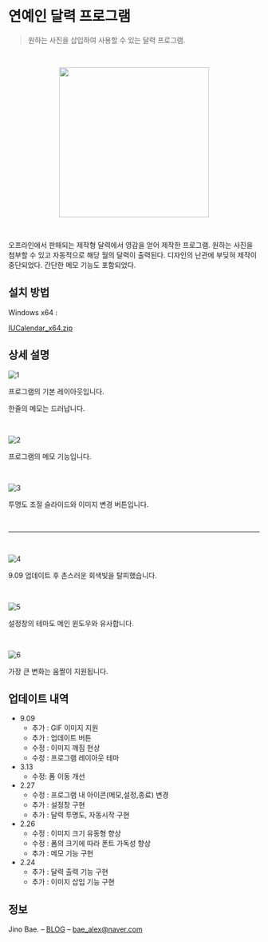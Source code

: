 # 연예인 달력 프로그램
> 원하는 사진을 삽입하여 사용할 수 있는 달력 프로그램.

<br/>

<p stlye="text-align:center;"><img src="https://user-images.githubusercontent.com/35596687/42124776-e587c496-7ca3-11e8-9a06-2c000447da4f.png" width="300px" height="auto" style="display:block; margin:0 auto;"/></p>

<br/>

오프라인에서 판매되는 제작형 달력에서 영감을 얻어 제작한 프로그램. 원하는 사진을 첨부할 수 있고 자동적으로 해당 월의 달력이 출력된다. 디자인의 난관에 부딪혀 제작이 중단되었다. 간단한 메모 기능도 포함되었다.

## 설치 방법

Windows x64 :

[IUCalendar_x64.zip](https://www.dropbox.com/sh/acxa647t1bazap6/AAAv0A-GPzLyeaotKFCuM7tHa?dl=1)

## 상세 설명

![1](https://user-images.githubusercontent.com/35596687/48127322-c87f7b80-e2c6-11e8-9306-407f248eb00f.png)

프로그램의 기본 레이아웃입니다.

한줄의 메모는 드러납니다.

<br/>

![2](https://user-images.githubusercontent.com/35596687/48127323-c87f7b80-e2c6-11e8-95d2-ed7d26bcea40.png)

프로그램의 메모 기능입니다.

<br/>

![3](https://user-images.githubusercontent.com/35596687/48127326-c87f7b80-e2c6-11e8-8af2-8af047ce4764.png)

투명도 조절 슬라이드와 이미지 변경 버튼입니다.

<br/>

<hr/>

<br/>

![4](https://user-images.githubusercontent.com/35596687/48127327-c9181200-e2c6-11e8-9b4a-924b5993eb28.png)

9.09 업데이트 후 촌스러운 회색빛을 탈피했습니다.

<br/>

![5](https://user-images.githubusercontent.com/35596687/48127328-c9181200-e2c6-11e8-9d36-075d9ac8219c.png)

설정창의 테마도 메인 윈도우와 유사합니다.

<br/>

![6](https://user-images.githubusercontent.com/35596687/48127329-c9181200-e2c6-11e8-860d-aecbcc1f4c05.gif)

가장 큰 변화는 움짤이 지원됩니다.

## 업데이트 내역

* 9.09
   * 추가 : GIF 이미지 지원
   * 추가 : 업데이트 버튼
   * 수정 : 이미지 깨짐 현상
   * 수정 : 프로그램 레이아웃 테마
* 3.13
    * 수정: 폼 이동 개선
* 2.27
    * 수정 : 프로그램 내 아이콘(메모,설정,종료) 변경
    * 추가 : 설정창 구현
    * 추가 : 달력 투명도, 자동시작 구현
* 2.26
    * 수정 : 이미지 크기 유동형 향상
    * 수정 : 폼의 크기에 따라 폰트 가독성 향상
    * 추가 : 메모 기능 구현
* 2.24
    * 추가 : 달력 출력 기능 구현
    * 추가 : 이미지 삽입 기능 구현
    
## 정보

Jino Bae. – [BLOG](http://baealex.tistory.com) – bae_alex@naver.com
